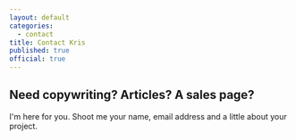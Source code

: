 ```yaml
---
layout: default
categories:
  - contact
title: Contact Kris
published: true
official: true
---
```


## Need copywriting? Articles? A sales page? 

I'm here for you. Shoot me your name, email address and a little about your project. 